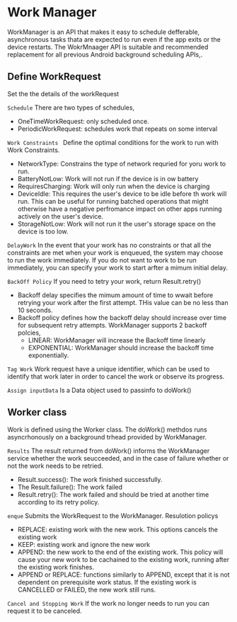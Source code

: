 # Work Manager
WorkManager is an API that makes it easy to schedule defferable, asynchronous tasks thata are expected to run even if the app exits or the device restarts. The WokrMnaager API is suitable and recommended replacement for all previous Android background scheduling APIs,. 





## Define WorkRequest
Set the the details of the workRequest

`Schedule`
There are two types of schedules, 
- OneTimeWorkRequest: only scheduled once.
- PeriodicWorkRequest: schedules work that repeats on some interval

`Work Constraints `
Define the optimal conditions for the work to run with Work Constraints. 
- NetworkType: Constrains the type of network requried for yoru work to run. 
- BatteryNotLow: Work will not run if the device is in ow battery
- RequiresCharging: Work will only run when the device is charging
- DeviceIdle: This requires the user's device to be idle before th work will run. This can be useful for running batched operations that might otherwise have a negative perfromance impact on other apps running actively on the user's device. 
- StorageNotLow: Work will not run it the user's storage space on the device is too low. 

`DelayWork` 
In the event that your work has no constraints or that all the constraints are met when your work is enqueued, the system may choose to run the work immediately. If you do not want to work to be run immediately, you can specify your work to start arfter a mimum initial delay. 

`BackOff Policy` 
If you need to tetry your work, return Result.retry()

- Backoff delay specifies the mimum amount of time to wwait before retrying your work after the first attempt. THis value can be no less than 10 seconds.
- Backoff policy defines how the backoff delay should increase over time for subsequent retry attempts. WorkManager supports 2 backoff polcies,
  - LINEAR: WorkManager will increase the Backoff time linearly
  - EXPONENTIAL: WorkManager should increase the backoff time exponentially.

`Tag Work`
Work request have a unique identifier, which can be used to identify that work later in order to cancel the work or observe its progress.

`Assign inputData` 
Is a Data object used to passinfo to doWork()



## Worker class
Work is defined using the Worker class. The doWork() methdos runs asyncrhonously on a background trhead provided by WorkManager. 

`Results` 
The result returned  from doWork() informs the WorkManager service whether the work seucceeded, and in the case of failure whether or not the work needs to be retried. 
- Result.success(): The work finished successfully.
- The Result.failure(): The work failed
- Result.retry(): The work failed and should be tried at another time according to its retry policy. 

`enque` 
Submits the WorkRequest to the WorkManager.
Resulotion policys
- REPLACE: existing work with the new work. This options cancels the existing work
- KEEP: existing work and ignore the new work
- APPEND: the new work to the end of the existing work. This policy will cause your new work to be cachained to the existing work, running after the existing work finishes. 
- APPEND or REPLACE: functions similarly to APPEND, except that it is not dependent on prerequisite work status. If the existing work is CANCELLED or FAILED, the new work still runs. 


`Cancel and Stopping Work`
If the work no longer needs to run you can request it to be canceled. 
